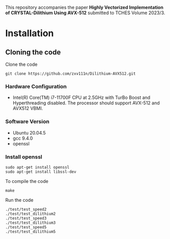 This repository accompanies the paper **Highly Vectorized Implementation of CRYSTAL-Dilithium Using AVX-512**  submitted to TCHES Volume 2023/3.
# Installation

## Cloning the code
Clone the code 

```
git clone https://github.com/zxv111n/Dilithium-AVX512.git
```

### Hardware Configuration

- Intel(R) Core(TM) i7-11700F CPU at 2.5GHz with TurBo Boost and Hyperthreading disabled. The processor should support AVX-512 and AVX512 VBMI.

### Software Version
- Ubuntu 20.04.5
- gcc  9.4.0
- openssl
### Install openssl
```
sudo apt-get install openssl
sudo apt-get install libssl-dev
```
To compile the code
```
make
```
Run the code
```
./test/test_speed2
./test/test_dilithium2
./test/test_speed3
./test/test_dilithium3
./test/test_speed5
./test/test_dilithium5
```




